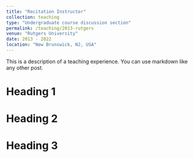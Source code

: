 ```yaml
---
title: "Recitation Instructor"
collection: teaching
type: "Undergraduate course discussion section"
permalink: /teaching/2013-rutgers
venue: "Rutgers University"
date: 2013 - 2022
location: "New Brunswick, NJ, USA"
---
```


This is a description of a teaching experience. You can use markdown like any other post.

Heading 1
======

Heading 2
======

Heading 3
======

